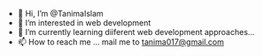 - 👋 Hi, I’m @TanimaIslam
- 👀 I’m interested in web development
- 🌱 I’m currently learning diiferent web development approaches...
- 📫 How to reach me ... mail me to tanima017@gmail.com

<!---
TanimaIslam/TanimaIslam is a ✨ special ✨ repository because its `README.md` (this file) appears on your GitHub profile.
You can click the Preview link to take a look at your changes.
--->
